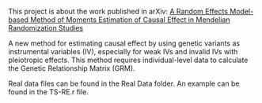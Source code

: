 This project is about the work published in arXiv:
[A Random Effects Model-based Method of Moments Estimation of Causal Effect in Mendelian Randomization Studies](https://arxiv.org/abs/2312.10926)

A new method for estimating causal effect by using genetic variants as instrumental variables (IV), especially for weak IVs and invalid IVs with pleiotropic effects. This method requires individual-level data to calculate the Genetic Relationship Matrix (GRM).

Real data files can be found in the Real Data folder.
An example can be found in the TS-RE.r file. 
